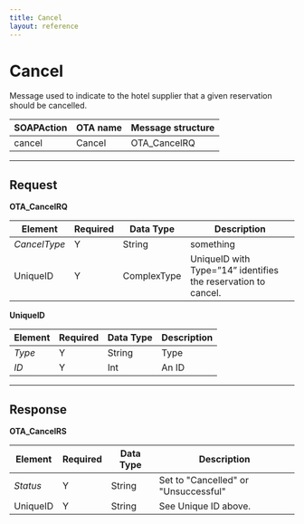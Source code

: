 ```yaml
---
title: Cancel
layout: reference
---
```


# Cancel

Message used to indicate to the hotel supplier that a given reservation should be cancelled.

|  SOAPAction |	OTA name | Message structure | 
|----------|-----------|---------------------|
| cancel | Cancel | OTA_CancelRQ |

---

## Request

**OTA_CancelRQ**

|  Element |	Required | Data Type 	|  Description |
|----------|-----------|---------------------------|-|
| *CancelType* | Y | String	| something |
| UniqueID | Y | ComplexType	| UniqueID with Type=”14” identifies the reservation to cancel. |

**UniqueID**

|  Element |	Required | Data Type 	|  Description |
|----------|-----------|---------------------------|-|
| *Type* | Y | String | Type |
| *ID* | Y | Int | An ID |


---


## Response

**OTA_CancelRS**

|  Element |	Required | Data Type 	|  Description |
|----------|-----------|---------------------------|-|
| *Status* | Y | String	| Set to "Cancelled" or "Unsuccessful" |
| UniqueID | Y | String	| See Unique ID above. |
